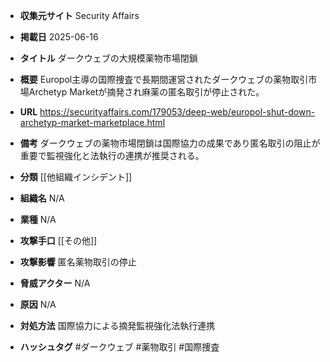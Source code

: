 - **収集元サイト**
Security Affairs

- **掲載日**
2025-06-16

- **タイトル**
ダークウェブの大規模薬物市場閉鎖

- **概要**
Europol主導の国際捜査で長期間運営されたダークウェブの薬物取引市場Archetyp Marketが摘発され麻薬の匿名取引が停止された。

- **URL**
https://securityaffairs.com/179053/deep-web/europol-shut-down-archetyp-market-marketplace.html

- **備考**
ダークウェブの薬物市場閉鎖は国際協力の成果であり匿名取引の阻止が重要で監視強化と法執行の連携が推奨される。

- **分類**
[[他組織インシデント]]

- **組織名**
N/A

- **業種**
N/A

- **攻撃手口**
[[その他]]

- **攻撃影響**
匿名薬物取引の停止

- **脅威アクター**
N/A

- **原因**
N/A

- **対処方法**
国際協力による摘発監視強化法執行連携

- **ハッシュタグ**
#ダークウェブ #薬物取引 #国際捜査
